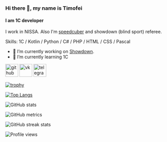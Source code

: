 ### Hi there 👋, my name is Timofei
#### I am 1C developer
I work in NISSA. Also I'm [speedcuber](https://www.worldcubeassociation.org/persons/2019VIKH01) and showdown (blind sport) referee. 

Skills: 1C / Kotlin / Python / C# / PHP / HTML / CSS / Pascal

- 🔭 I’m currently working on [Showdown](https://github.com/TimWCA/Showdown). 
- 🌱 I’m currently learning 1C 


[<img src='https://cdn.jsdelivr.net/npm/simple-icons@3.0.1/icons/github.svg' alt='github' height='40'>](https://github.com/TimWCA)  [<img src='https://cdn.jsdelivr.net/npm/simple-icons@3.0.1/icons/vk.svg' alt='vk' height='40'>](https://vk.com/timwca)  [<img src='https://cdn.jsdelivr.net/npm/simple-icons@3.0.1/icons/telegram.svg' alt='telegram' height='40'>](https://t.me/TimWCA)  

[![trophy](https://github-profile-trophy.vercel.app/?username=TimWCA)](https://github.com/ryo-ma/github-profile-trophy)

[![Top Langs](https://github-readme-stats.vercel.app/api/top-langs/?username=TimWCA&theme=transparent)](https://github.com/anuraghazra/github-readme-stats)

![GitHub stats](https://github-readme-stats.vercel.app/api?username=TimWCA&show_icons=true&theme=transparent)  

![GitHub metrics](https://metrics.lecoq.io/TimWCA)  

![GitHub streak stats](https://streak-stats.demolab.com/?user=TimWCA)  

![Profile views](https://gpvc.arturio.dev/TimWCA)  
